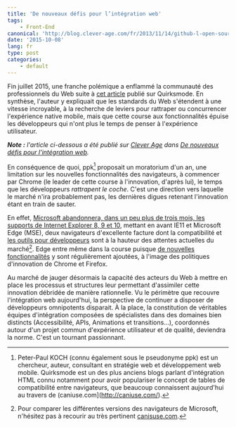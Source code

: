 ```yaml
---
title: 'De nouveaux défis pour l’intégration web'
tags:
    - Front-End
canonical: 'http://blog.clever-age.com/fr/2013/11/14/github-l-open-source-qui-conquiert-le-monde/'
date: '2015-10-08'
lang: fr
type: post
categories:
    - default
---
```


Fin juillet 2015, une franche polémique a enflammé la communauté des professionnels du Web suite à [cet article](http://www.quirksmode.org/blog/archives/2015/07/stop_pushing_th.html "Stop pushing the web forward") publié sur Quirksmode. En synthèse, l'auteur y expliquait que les standards du Web s'étendent à une vitesse incroyable, à la recherche de leviers pour rattraper ou concurrencer l'expérience native mobile, mais que cette course aux fonctionnalités épuise les développeurs qui n'ont plus le temps de penser à l'expérience utilisateur.

[^1]: Peter-Paul KOCH (connu également sous le pseudonyme ppk) est un chercheur, auteur, consultant en stratégie web et développement web mobile. Quirksmode est un des plus anciens blogs parlant d'intégration HTML connu notamment pour avoir populariser le concept de tables de compatibilité entre navigateurs, que beaucoup connaissent aujourd'hui au travers de (caniuse.com](http://caniuse.com/).
<!-- more -->

<em class="canonical">**Note&nbsp;:** l'article ci-dessous a été publié sur [Clever Age](http://www.clever-age.com/fr/) dans [De nouveaux défis pour l’intégration web](http://blog.clever-age.com/fr/2015/10/08/de-nouveaux-defis-pour-lintegration-web/).</em>

En conséquence de quoi, ppk[^1] proposait un moratorium d'un an, une limitation sur les nouvelles fonctionnalités des navigateurs, à commencer par Chrome (le leader de cette course à l'innovation, d'après lui), le temps que les développeurs <i>rattrapent le coche</i>. C'est une direction vers laquelle le marché n'ira probablement pas, les dernières digues retenant l'innovation étant en train de sauter.

En effet, [Microsoft abandonnera, dans un peu plus de trois mois, les supports de Internet Explorer 8, 9 et 10](https://technet.microsoft.com/en-us/ie/mt163707), mettant en avant IE11 et Microsoft Edge (MSE), deux navigateurs d'excellente facture dont la compatibilité et [les outils pour développeurs](http://blog.clever-age.com/fr/2013/07/02/f12-de-ie11-du-nouveau-pour-les-developpeurs/) sont à la hauteur des attentes actuelles du marché[^2]. Edge entre même dans la course puisque [de nouvelles fonctionnalités](https://dev.modern.ie/platform/status/) y sont régulièrement ajoutées, à l'image des politiques d'innovation de Chrome et Firefox.

[^2]: Pour comparer les différentes versions des navigateurs de Microsoft, n'hésitez pas à recourir au très pertinent [canisuse.com](http://caniuse.com/#compare=ie+8,ie+9,ie+10,ie+11,edge+12,edge+13 "Comparaison de IE8, IE9, IE10, IE11, MSE12 et MSE13 sur caniuse.com").

Au marché de jauger désormais la capacité des acteurs du Web à mettre en place les processus et structures leur permettant d'assimiler cette innovation débridée de manière rationnelle. Vu le périmètre que recouvre l'intégration web aujourd'hui, la perspective de continuer a disposer de développeurs omnipotents disparait. À la place, la constitution de véritables équipes d'intégration composées de spécialistes dans des domaines bien distincts (Accessibilité, APIs, Animations et transitions...), coordonnés autour d'un projet commun d'expérience utilisateur et de qualité, deviendra la norme. C'est un tournant passionnant.
